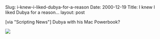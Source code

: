 Slug: i-knew-i-liked-dubya-for-a-reason
Date: 2000-12-19
Title: I knew I liked Dubya for a reason...
layout: post

[via &quot;Scripting News&quot;] Dubya with his Mac Powerbook?

<img class="at-xid-6a010534988cd3970b0120a5b35955970c" src="https://steveivy.typepad.com/.a/6a010534988cd3970b0120a5b35955970c-pi" />
